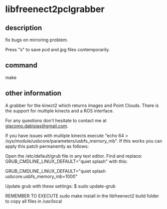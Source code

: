 # libfreenect2pclgrabber

## description
fix bugs on mirroring problem.

Press "s" to save pcd and jpg files contemporarily.


## command
make 

## other information
A grabber for the kinect2 which returns images and Point Clouds. 
There is the support for multiple kinects and a ROS interface.

For any questions don't hesitate to contact me at giacomo.dabisias@gmail.com.

If you have issues with multiple kinects execute "echo 64 > /sys/module/usbcore/parameters/usbfs_memory_mb". If this works you can apply this patch permanently as follows:

Open the /etc/default/grub file in any text editor. Find and replace:
GRUB_CMDLINE_LINUX_DEFAULT="quiet splash"
with this:

GRUB_CMDLINE_LINUX_DEFAULT="quiet splash usbcore.usbfs_memory_mb=1000"

Update grub with these settings:
$ sudo update-grub

REMEMBER TO EXECUTE sudo make install in the libfreenect2 build folder to copy all files in /usr/local
